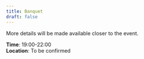 ```yaml
---
title: Banquet
draft: false
---
```


More details will be made available closer to the event.

**Time**: 19:00-22:00 \
**Location**: To be confirmed
